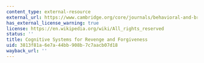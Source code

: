 ```yaml
---
content_type: external-resource
external_url: https://www.cambridge.org/core/journals/behavioral-and-brain-sciences/article/cognitive-systems-for-revenge-and-forgiveness/3EE59DAB2918E5E72105B14FB589150E
has_external_license_warning: true
license: https://en.wikipedia.org/wiki/All_rights_reserved
status: ''
title: Cognitive Systems for Revenge and Forgiveness
uid: 3813f81a-6e7a-44bb-908b-7c7aacb07d18
wayback_url: ''
---
```

